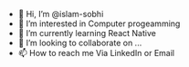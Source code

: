 - 👋 Hi, I’m @islam-sobhi
- 👀 I’m interested in Computer progeamming
- 🌱 I’m currently learning React Native
- 💞️ I’m looking to collaborate on ...
- 📫 How to reach me Via LinkedIn or Email

<!---
islam-sobhi/islam-sobhi is a ✨ special ✨ repository because its `README.md` (this file) appears on your GitHub profile.
You can click the Preview link to take a look at your changes.
--->
